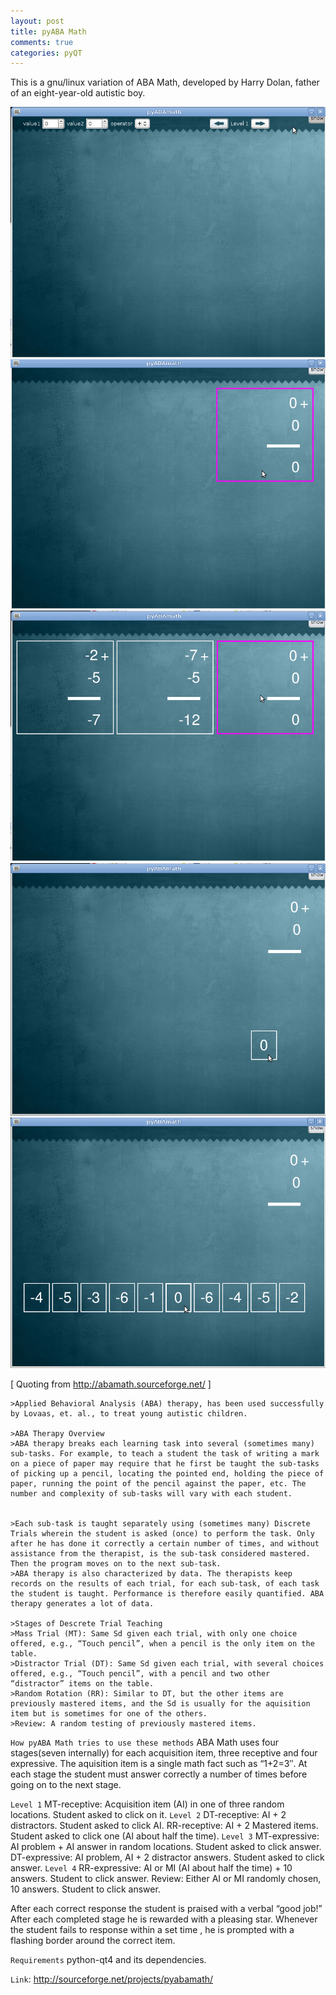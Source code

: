 ```yaml
---
layout: post
title: pyABA Math
comments: true
categories: pyQT
---
```


 This is a gnu/linux variation of ABA Math, developed by Harry Dolan, father of an eight-year-old autistic boy.

<img src="/images/pyABAmath/selectLevel.png     " class="noclip" alt="selectLevel" />
<img src="/images/pyABAmath/level1.png     " class="noclip" alt="level1" />
<img src="/images/pyABAmath/level2.png     " class="noclip" alt="level2" />
<img src="/images/pyABAmath/level3.png     " class="noclip" alt="level3" />
<img src="/images/pyABAmath/level4.png     " class="noclip" alt="level4" />


[ Quoting from http://abamath.sourceforge.net/ ]

    >Applied Behavioral Analysis (ABA) therapy, has been used successfully by Lovaas, et. al., to treat young autistic children.

    >ABA Therapy Overview
    >ABA therapy breaks each learning task into several (sometimes many) sub-tasks. For example, to teach a student the task of writing a mark on a piece of paper may require that he first be taught the sub-tasks of picking up a pencil, locating the pointed end, holding the piece of paper, running the point of the pencil against the paper, etc. The number and complexity of sub-tasks will vary with each student.


    >Each sub-task is taught separately using (sometimes many) Discrete Trials wherein the student is asked (once) to perform the task. Only after he has done it correctly a certain number of times, and without assistance from the therapist, is the sub-task considered mastered. Then the program moves on to the next sub-task.
    >ABA therapy is also characterized by data. The therapists keep records on the results of each trial, for each sub-task, of each task the student is taught. Performance is therefore easily quantified. ABA therapy generates a lot of data.

    >Stages of Descrete Trial Teaching
    >Mass Trial (MT): Same Sd given each trial, with only one choice offered, e.g., “Touch pencil”, when a pencil is the only item on the table.
    >Distractor Trial (DT): Same Sd given each trial, with several choices offered, e.g., “Touch pencil”, with a pencil and two other “distractor” items on the table.
    >Random Rotation (RR): Similar to DT, but the other items are previously mastered items, and the Sd is usually for the aquisition item but is sometimes for one of the others.
    >Review: A random testing of previously mastered items.

     

`How pyABA Math tries to use these methods`
ABA Math uses four stages(seven internally) for each acquisition item, three receptive and four expressive. The aquisition item is a single math fact such as “1+2=3″. At each stage the student must answer correctly a number of times before going on to the next stage.

`Level 1`
MT-receptive: Acquisition item (AI) in one of three random locations. Student asked to click on it.
`Level 2`
DT-receptive: AI + 2 distractors. Student asked to click AI.
RR-receptive: AI + 2 Mastered items. Student asked to click one (AI about half the time).
`Level 3`
MT-expressive: AI problem + AI answer in random locations. Student asked to click answer.
DT-expressive: AI problem, AI + 2 distractor answers. Student asked to click answer.
`Level 4`
RR-expressive: AI or MI (AI about half the time) + 10 answers. Student to click answer.
Review: Either AI or MI randomly chosen, 10 answers. Student to click answer.

After each correct response the student is praised with a verbal “good job!” After each completed stage he is rewarded with a pleasing star. Whenever the student fails to response within a set time , he is prompted with a flashing border around the correct item.

`Requirements`
python-qt4 and its dependencies.

`Link`: http://sourceforge.net/projects/pyabamath/
